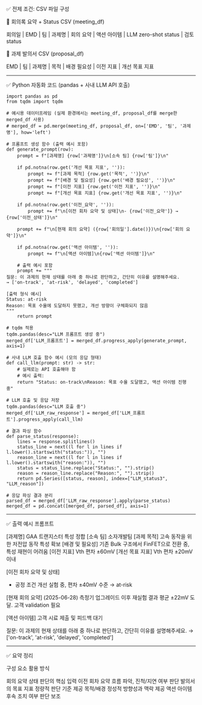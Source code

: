 

✅ 전제 조건: CSV 파일 구성

📁 회의록 요약 + Status CSV (meeting_df)

회의일 | EMD | 팀 | 과제명 | 회의 요약 | 액션 아이템 | LLM zero-shot status | 검토 status

📁 과제 발의서 CSV (proposal_df)

EMD | 팀 | 과제명 | 목적 | 배경 필요성 | 이전 지표 | 개선 목표 지표


---

✅ Python 자동화 코드 (pandas + 사내 LLM API 호출)
```
import pandas as pd
from tqdm import tqdm

# 예시용 데이터프레임 (실제 환경에서는 meeting_df, proposal_df를 merge한 merged_df 사용)
# merged_df = pd.merge(meeting_df, proposal_df, on=['EMD', '팀', '과제명'], how='left')

# 프롬프트 생성 함수 (출력 예시 포함)
def generate_prompt(row):
    prompt = f"[과제명] {row['과제명']}\n[소속 팀] {row['팀']}\n"
    
    if pd.notna(row.get('개선 목표 지표', '')):
        prompt += f"[과제 목적] {row.get('목적', '')}\n"
        prompt += f"[배경 및 필요성] {row.get('배경 필요성', '')}\n"
        prompt += f"[이전 지표] {row.get('이전 지표', '')}\n"
        prompt += f"[개선 목표 지표] {row.get('개선 목표 지표', '')}\n"

    if pd.notna(row.get('이전_요약', '')):
        prompt += f"\n[이전 회차 요약 및 상태]\n- {row['이전_요약']} → {row['이전_상태']}\n"

    prompt += f"\n[현재 회의 요약] ({row['회의일'].date()})\n{row['회의 요약']}\n"
    
    if pd.notna(row.get('액션 아이템', '')):
        prompt += f"\n[액션 아이템]\n{row['액션 아이템']}\n"

    # 출력 예시 포함
    prompt += """
질문: 이 과제의 현재 상태를 아래 중 하나로 판단하고, 간단히 이유를 설명해주세요.
→ ['on-track', 'at-risk', 'delayed', 'completed']

[출력 형식 예시]
Status: at-risk
Reason: 목표 수율에 도달하지 못했고, 개선 방향이 구체화되지 않음
"""
    return prompt

# tqdm 적용
tqdm.pandas(desc="LLM 프롬프트 생성 중")
merged_df['LLM_프롬프트'] = merged_df.progress_apply(generate_prompt, axis=1)

# 사내 LLM 호출 함수 예시 (모의 응답 형태)
def call_llm(prompt: str) -> str:
    # 실제로는 API 호출해야 함
    # 예시 출력:
    return "Status: on-track\nReason: 목표 수율 도달했고, 액션 아이템 진행 중"

# LLM 호출 및 응답 저장
tqdm.pandas(desc="LLM 호출 중")
merged_df['LLM_raw_response'] = merged_df['LLM_프롬프트'].progress_apply(call_llm)

# 결과 파싱 함수
def parse_status(response):
    lines = response.splitlines()
    status_line = next((l for l in lines if l.lower().startswith("status:")), "")
    reason_line = next((l for l in lines if l.lower().startswith("reason:")), "")
    status = status_line.replace("Status:", "").strip()
    reason = reason_line.replace("Reason:", "").strip()
    return pd.Series([status, reason], index=["LLM_status3", "LLM_reason"])

# 응답 파싱 결과 분리
parsed_df = merged_df['LLM_raw_response'].apply(parse_status)
merged_df = pd.concat([merged_df, parsed_df], axis=1)
```
---

✅ 출력 예시 프롬프트

[과제명] GAA 트랜지스터 특성 정합
[소속 팀] 소자개발팀
[과제 목적] 고속 동작을 위한 저전압 동작 특성 확보
[배경 및 필요성] 기존 Bulk 구조에서 FinFET으로 전환 중, 특성 재현이 어려움
[이전 지표] Vth 편차 ±60mV
[개선 목표 지표] Vth 편차 ±20mV 이내

[이전 회차 요약 및 상태]
- 공정 조건 개선 실험 중, 편차 ±40mV 수준 → at-risk

[현재 회의 요약] (2025-06-28)
측정기 업그레이드 이후 재실험 결과 평균 ±22mV 도달. 고객 validation 필요

[액션 아이템]
고객 시료 제출 및 피드백 대기

질문: 이 과제의 현재 상태를 아래 중 하나로 판단하고, 간단히 이유를 설명해주세요.
→ ['on-track', 'at-risk', 'delayed', 'completed']


---

✅ 요약 정리

구성 요소	활용 방식

회의 요약	상태 판단의 핵심 입력
이전 회차 요약	흐름 파악, 진척/지연 여부 판단
발의서의 목표 지표	정량적 판단 기준 제공
목적/배경	정성적 방향성과 맥락 제공
액션 아이템	후속 조치 여부 판단 보조



 

